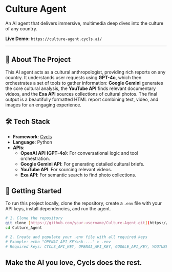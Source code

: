 # Culture Agent

An AI agent that delivers immersive, multimedia deep dives into the culture of any country.

**Live Demo:** `https://culture-agent.cycls.ai/`

---

## 🎯 About The Project

This AI agent acts as a cultural anthropologist, providing rich reports on any country. It understands user requests using **GPT-4o**, which then orchestrates a set of tools to gather information: **Google Gemini** generates the core cultural analysis, the **YouTube API** finds relevant documentary videos, and the **Exa API** sources collections of cultural photos. The final output is a beautifully formatted HTML report combining text, video, and images for an engaging experience.

## 🛠️ Tech Stack

-   **Framework**: [Cycls](https://cycls.com/)
-   **Language**: Python
-   **APIs**:
    -   **OpenAI API (GPT-4o)**: For conversational logic and tool orchestration.
    -   **Google Gemini API**: For generating detailed cultural briefs.
    -   **YouTube API**: For sourcing relevant videos.
    -   **Exa API**: For semantic search to find photo collections.

## 🚀 Getting Started

To run this project locally, clone the repository, create a `.env` file with your API keys, install dependencies, and run the agent.

```bash
# 1. Clone the repository
git clone [https://github.com/your-username/Culture-Agent.git](https://github.com/your-username/Culture-Agent.git)
cd Culture_Agent

# 2. Create and populate your .env file with all required keys
# Example: echo "OPENAI_API_KEY=sk-..." > .env
# Required keys: CYCLS_API_KEY, OPENAI_API_KEY, GOOGLE_API_KEY, YOUTUBE_API_KEY, EXA_API_KEY
```
## Make the AI you love, Cycls does the rest.
